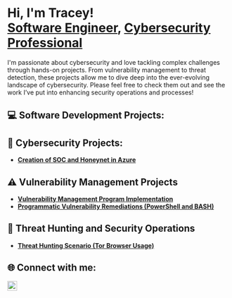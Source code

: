 <h1>Hi, I'm Tracey! <br/><a href="https://github.com/tleanne1">Software Engineer</a>, <a href="https://www.linkedin.com/in/tleanne/">Cybersecurity Professional</a> </h1>
I'm passionate about cybersecurity and love tackling complex challenges through hands-on projects. From vulnerability management to threat detection, these projects allow me to dive deep into the ever-evolving landscape of cybersecurity. Please feel free to check them out and see the work I’ve put into enhancing security operations and processes!

## 💻 Software Development Projects:

## 🔐 Cybersecurity Projects:

- **[Creation of SOC and Honeynet in Azure](https://github.com/tleanne1/Cloud-SOC)**
  
## ⚠️ Vulnerability Management Projects

- **[Vulnerability Management Program Implementation](https://github.com/tleanne1/vulnerability-management-program/tree/main)**
- **[Programmatic Vulnerability Remediations (PowerShell and BASH)](https://github.com/joshcybertest/programmatic-vulnerability-remediations)**

## 🚨 Threat Hunting and Security Operations

- **[Threat Hunting Scenario (Tor Browser Usage)](https://github.com/tleanne1/threat-hunting-scenario-tor/tree/main)**

<h2>🌐 Connect with me:</h2>

[<img align="left" alt="TraceyBuentello | LinkedIn" width="22px" src="https://cdn.jsdelivr.net/npm/simple-icons@v3/icons/linkedin.svg" />][linkedin]

[linkedin]: https://www.linkedin.com/in/tleanne/
